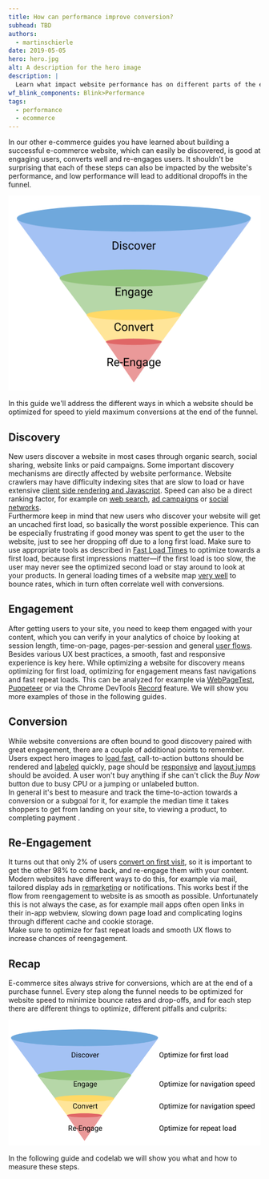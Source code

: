 ```yaml
---
title: How can performance improve conversion?
subhead: TBD
authors: 
  - martinschierle
date: 2019-05-05
hero: hero.jpg
alt: A description for the hero image
description: |
  Learn what impact website performance has on different parts of the e-commerce funnel
wf_blink_components: Blink>Performance
tags:
  - performance
  - ecommerce
---
```


In our other e-commerce guides you have learned about building a successful e-commerce website, which can easily be discovered, is good at engaging users, converts well and re-engages users. It shouldn't be surprising that each of these steps can also be impacted by the website's performance, and low performance will lead to additional dropoffs in the funnel.

![image](funnel1.png)

In this guide we'll address the different ways in which a website should be optimized for speed to yield maximum conversions at the end of the funnel.

## Discovery

New users discover a website in most cases through organic search, social sharing, website links or paid campaigns. Some important discovery mechanisms are directly affected by website performance. Website crawlers may have difficulty indexing sites that are slow to load or have extensive [client side rendering and Javascript](https://developers.google.com/search/docs/guides/dynamic-rendering). Speed can also be a direct ranking factor, for example on [web search](https://webmasters.googleblog.com/2018/01/using-page-speed-in-mobile-search.html), [ad campaigns](https://developers.google.com/web/updates/2018/07/search-ads-speed#the_mobile_speed_score_for_ads_landing_pages) or [social networks](https://newsroom.fb.com/news/2017/08/news-feed-fyi-showing-you-stories-that-link-to-faster-loading-webpages/).  
Furthermore keep in mind that new users who discover your website will get an uncached first load, so basically the worst possible experience. This can be especially frustrating if good money was spent to get the user to the website, just to see her dropping off due to a long first load. Make sure to use appropriate tools as described in [Fast Load Times](https://web.dev/fast) to optimize towards a first load, because first impressions matter—if the first load is too slow, the user may never see the optimized second load or stay around to look at your products. In general loading times of a website map [very well](https://developer.akamai.com/blog/2015/09/01/mobile-web-performance-monitoring-conversion-rate) to bounce rates, which in turn often correlate well with conversions.

## Engagement

After getting users to your site, you need to keep them engaged with your content, which you can verify in your analytics of choice by looking at session length, time-on-page, pages-per-session and general [user flows](https://support.google.com/analytics/answer/1709395?hl=en). Besides various UX best practices, a smooth, fast and responsive experience is key here. While optimizing a website for discovery means optimizing for first load, optimizing for engagement means fast navigations and fast repeat loads. This can be analyzed for example via [WebPageTest](https://sites.google.com/a/webpagetest.org/docs/using-webpagetest/scripting#TOC-Sample-scripts), [Puppeteer](https://github.com/GoogleChrome/puppeteer/blob/master/docs/api.md) or via the Chrome DevTools [Record](https://developers.google.com/web/tools/chrome-devtools/evaluate-performance/#record) feature. We will show you more examples of those in the following guides.

## Conversion

While website conversions are often bound to good discovery paired with great engagement, there are a couple of additional points to remember. Users expect hero images to [load fast](https://developers.google.com/web/fundamentals/performance/user-centric-performance-metrics#tracking_fmp_using_hero_elements), call-to-action buttons should be rendered and [labeled](https://developers.google.com/web/updates/2018/05/lighthouse#all_text_remains_visible_during_web_font_loads) quickly, page should be [responsive](https://developers.google.com/web/updates/2018/05/first-input-delay) and [layout jumps](https://css-tricks.com/content-jumping-avoid/) should be avoided. A user won't buy anything if she can't click the _Buy Now_ button due to busy CPU or a jumping or unlabeled button.  
In general it's best to measure and track the time-to-action towards a conversion or a subgoal for it, for example the median time it takes shoppers to get from landing on your site, to viewing a product, to completing payment .

## Re-Engagement

It turns out that only 2% of users [convert on first visit](https://retargeter.com/what-is-retargeting-and-how-does-it-work/), so it is important to get the other 98% to come back, and re-engage them with your content. Modern websites have different ways to do this, for example via mail, tailored display ads in [remarketing](https://support.google.com/google-ads/answer/2453998?hl=en) or notifications. This works best if the flow from reengagement to website is as smooth as possible. Unfortunately this is not always the case, as for example mail apps often open links in their in-app webview, slowing down page load and complicating logins through different cache and cookie storage.  
Make sure to optimize for fast repeat loads and smooth UX flows to increase chances of reengagement.

## Recap

E-commerce sites always strive for conversions, which are at the end of a purchase funnel. Every step along the funnel needs to be optimized for website speed to minimize bounce rates and drop-offs, and for each step there are different things to optimize, different pitfalls and culprits:

![image](funnel2.png)

In the following guide and codelab we will show you what and how to measure these steps.

